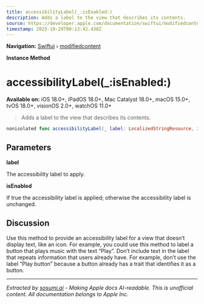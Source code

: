 ```yaml
---
title: accessibilityLabel(_:isEnabled:)
description: Adds a label to the view that describes its contents.
source: https://developer.apple.com/documentation/swiftui/modifiedcontent/accessibilitylabel(_:isenabled:)
timestamp: 2025-10-29T00:13:42.438Z
---
```


**Navigation:** [Swiftui](/documentation/swiftui) › [modifiedcontent](/documentation/swiftui/modifiedcontent)

**Instance Method**

# accessibilityLabel(_:isEnabled:)

**Available on:** iOS 18.0+, iPadOS 18.0+, Mac Catalyst 18.0+, macOS 15.0+, tvOS 18.0+, visionOS 2.0+, watchOS 11.0+

> Adds a label to the view that describes its contents.

```swift
nonisolated func accessibilityLabel(_ label: LocalizedStringResource, isEnabled: Bool) -> ModifiedContent<Content, Modifier>
```

## Parameters

**label**

The accessibility label to apply.



**isEnabled**

If true the accessibility label is applied; otherwise the accessibility label is unchanged.



## Discussion

Use this method to provide an accessibility label for a view that doesn’t display text, like an icon. For example, you could use this method to label a button that plays music with the text “Play”. Don’t include text in the label that repeats information that users already have. For example, don’t use the label “Play button” because a button already has a trait that identifies it as a button.

---

*Extracted by [sosumi.ai](https://sosumi.ai) - Making Apple docs AI-readable.*
*This is unofficial content. All documentation belongs to Apple Inc.*
